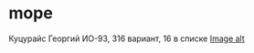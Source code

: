 # mope
Куцурайс Георгий ИО-93, 316 вариант, 16 в списке
[Image alt](https://github.com/gorik333/mope/photo_2021-02-21_19-09-34.jpg)
